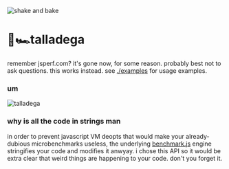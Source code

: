 ![shake and bake](http://optimizing-javascript-talk.herokuapp.com/lib/shake-and-bake.gif)

# 🏁🏎talladega

remember jsperf.com? it's gone now, for some reason. probably best not to ask questions.
this works instead. see [./examples](./examples) for usage examples.

### um
![talladega](https://cloud.githubusercontent.com/assets/1643758/18941086/99dfa450-85d3-11e6-9619-d6aa560ccfff.gif)

### why is all the code in strings man
in order to prevent javascript VM deopts that would make your already-dubious
microbenchmarks useless, the underlying [benchmark.js](https://benchmarkjs.com/) engine
stringifies your code and modifies it anwyay. i chose this API so it would be extra clear
that weird things are happening to your code. don't you forget it.
